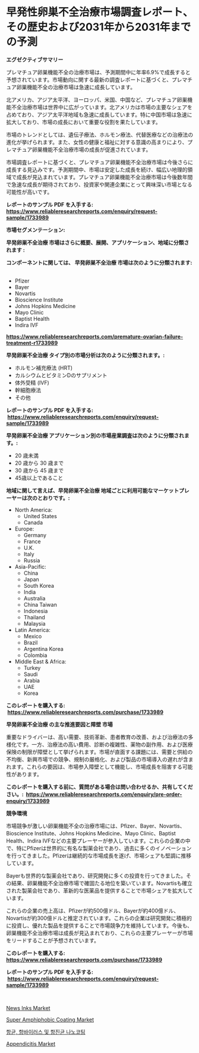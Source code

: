 <p><h1>早発性卵巣不全治療市場調査レポート、その歴史および2031年から2031年までの予測</h1></p><p><strong>エグゼクティブサマリー</strong></p>
<p><p>プレマチュア卵巣機能不全の治療市場は、予測期間中に年率6.9%で成長すると予想されています。市場動向に関する最新の調査レポートに基づくと、プレマチュア卵巣機能不全の治療市場は急速に成長しています。</p><p>北アメリカ、アジア太平洋、ヨーロッパ、米国、中国など、プレマチュア卵巣機能不全治療市場は世界中に広がっています。北アメリカは市場の主要なシェアを占めており、アジア太平洋地域も急速に成長しています。特に中国市場は急速に拡大しており、市場の成長において重要な役割を果たしています。</p><p>市場のトレンドとしては、遺伝子療法、ホルモン療法、代替医療などの治療法の進化が挙げられます。また、女性の健康と福祉に対する意識の高まりにより、プレマチュア卵巣機能不全治療市場の成長が促進されています。</p><p>市場調査レポートに基づくと、プレマチュア卵巣機能不全治療市場は今後さらに成長する見込みです。予測期間中、市場は安定した成長を続け、幅広い地理的領域で成長が見込まれています。プレマチュア卵巣機能不全治療市場は今後数年間で急速な成長が期待されており、投資家や関連企業にとって興味深い市場となる可能性が高いです。</p></p>
<p><strong>レポートのサンプル PDF を入手する: <a href="https://www.reliableresearchreports.com/enquiry/request-sample/1733989">https://www.reliableresearchreports.com/enquiry/request-sample/1733989</a></strong></p>
<p><strong>市場セグメンテーション:</strong></p>
<p><strong> 早発卵巣不全治療 市場はさらに概要、展開、アプリケーション、地域に分類されます :</strong></p>
<p><strong>コンポーネントに関しては、 早発卵巣不全治療 市場は次のように分類されます: &nbsp;</strong></p>
<p><ul><li>Pfizer</li><li>Bayer</li><li>Novartis</li><li>Bioscience Institute</li><li>Johns Hopkins Medicine</li><li>Mayo Clinic</li><li>Baptist Health</li><li>Indira IVF</li></ul></p>
<p><strong><a href="https://www.reliableresearchreports.com/premature-ovarian-failure-treatment-r1733989">https://www.reliableresearchreports.com/premature-ovarian-failure-treatment-r1733989</a></strong></p>
<p><strong> 早発卵巣不全治療 タイプ別の市場分析は次のように分類されます。:</strong></p>
<p><ul><li>ホルモン補充療法 (HRT)</li><li>カルシウムとビタミンDのサプリメント</li><li>体外受精 (IVF)</li><li>幹細胞療法</li><li>その他</li></ul></p>
<p><strong>レポートのサンプル PDF を入手する: &nbsp;<a href="https://www.reliableresearchreports.com/enquiry/request-sample/1733989">https://www.reliableresearchreports.com/enquiry/request-sample/1733989</a></strong></p>
<p><strong> 早発卵巣不全治療 アプリケーション別の市場産業調査は次のように分類されます。:</strong></p>
<p><ul><li>20 歳未満</li><li>20 歳から 30 歳まで</li><li>30 歳から 45 歳まで</li><li>45歳以上であること</li></ul></p>
<p><strong>地域に関して言えば、早発卵巣不全治療 地域ごとに利用可能なマーケットプレーヤーは次のとおりです。:</strong></p>
<p><ul>
    <li>
        North America:
        <ul>
            <li>United States</li>
            <li>Canada</li>
        </ul>
    </li>
    <li>
        Europe:
        <ul>
            <li>Germany</li>
            <li>France</li>
            <li>U.K.</li>
            <li>Italy</li>
            <li>Russia</li>
        </ul>
    </li>
    <li>
        Asia-Pacific:
        <ul>
            <li>China</li>
            <li>Japan</li>
            <li>South Korea</li>
            <li>India</li>
            <li>Australia</li>
            <li>China Taiwan</li>
            <li>Indonesia</li>
            <li>Thailand</li>
            <li>Malaysia</li>
        </ul>
    </li>
    <li>
        Latin America:
        <ul>
            <li>Mexico</li>
            <li>Brazil</li>
            <li>Argentina Korea</li>
            <li>Colombia</li>
        </ul>
    </li>
    <li>
        Middle East & Africa:
        <ul>
            <li>Turkey</li>
            <li>Saudi</li>
            <li>Arabia</li>
            <li>UAE</li>
            <li>Korea</li>
        </ul>
    </li>
    </ul></p>
<p><strong>このレポートを購入する: &nbsp;<a href="https://www.reliableresearchreports.com/purchase/1733989">https://www.reliableresearchreports.com/purchase/1733989</a></strong></p>
<p><strong>早発卵巣不全治療 の主な推進要因と障壁 市場</strong></p>
<p><p>重要なドライバーは、高い需要、技術革新、患者教育の改善、および治療法の多様化です。一方、治療法の高い費用、診断の複雑性、薬物の副作用、および医療保険の制限が障壁として挙げられます。市場が直面する課題には、需要と供給の不均衡、新興市場での競争、規制の厳格化、および製品の市場導入の遅れが含まれます。これらの要因は、市場参入障壁として機能し、市場成長を阻害する可能性があります。</p></p>
<p><strong>このレポートを購入する前に、質問がある場合は問い合わせるか、共有してください。:&nbsp; <a href="https://www.reliableresearchreports.com/enquiry/pre-order-enquiry/1733989">https://www.reliableresearchreports.com/enquiry/pre-order-enquiry/1733989</a></strong></p>
<p><strong>競争環境</strong></p>
<p><p>市場競争が激しい卵巣機能不全の治療市場には、Pfizer、Bayer、Novartis、Bioscience Institute、Johns Hopkins Medicine、Mayo Clinic、Baptist Health、Indira IVFなどの主要プレーヤーが参入しています。これらの企業の中で、特にPfizerは世界的に有名な製薬会社であり、過去に多くのイノベーションを行ってきました。Pfizerは継続的な市場成長を遂げ、市場シェアも堅調に推移しています。</p><p>Bayerも世界的な製薬会社であり、研究開発に多くの投資を行ってきました。その結果、卵巣機能不全治療市場で確固たる地位を築いています。Novartisも確立された製薬会社であり、革新的な医薬品を提供することで市場シェアを拡大しています。</p><p>これらの企業の売上高は、Pfizerが約500億ドル、Bayerが約400億ドル、Novartisが約300億ドルと推定されています。これらの企業は研究開発に積極的に投資し、優れた製品を提供することで市場競争力を維持しています。今後も、卵巣機能不全治療市場は成長が見込まれており、これらの主要プレーヤーが市場をリードすることが予想されています。</p></p>
<p><strong>このレポートを購入する: &nbsp; <a href="https://www.reliableresearchreports.com/purchase/1733989">https://www.reliableresearchreports.com/purchase/1733989</a></strong></p>
<p><strong>レポートのサンプル PDF を入手する: &nbsp;<a href="https://www.reliableresearchreports.com/enquiry/request-sample/1733989">https://www.reliableresearchreports.com/enquiry/request-sample/1733989</a></strong><strong></strong></p>
<p>&nbsp;</p>
<p><p><a href="https://www.linkedin.com/pulse/news-inks-market-size-growing-forecasted-period-from-2024-yw9de?trackingId=9cIt%2FRIJqWBGVrqsXF69Yw%3D%3D">News Inks Market</a></p><p><a href="https://www.linkedin.com/pulse/super-amphiphobic-coating-market-size-evaluating-its-trends-ugpye?trackingId=wDvx7%2Fm6SOn1MNV24aKrlg%3D%3D">Super Amphiphobic Coating Market</a></p><p><a href="https://github.com/laholand/Market-Research-Report-List-3/blob/main/655678223498.md">항균, 항바이러스 및 항진균 나노코팅</a></p><p><a href="https://github.com/JameTravis/Market-Research-Report-List-4/blob/main/appendicitis-market.md">Appendicitis Market</a></p></p>